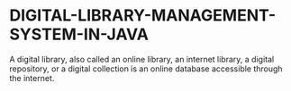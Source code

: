 # DIGITAL-LIBRARY-MANAGEMENT-SYSTEM-IN-JAVA
A digital library, also called an online library, an internet library, a digital repository, or a digital collection is an online database accessible through the internet.
